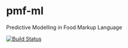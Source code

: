 # pmf-ml
Predictive Modelling in Food Markup Language

[![Build Status](https://travis-ci.org/SiLeBAT/pmfml.svg?branch=master)](https://travis-ci.org/SiLeBAT/pmfml)
